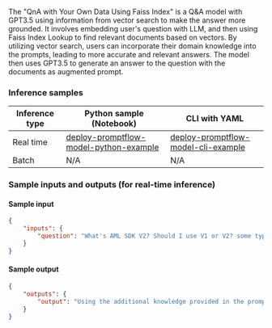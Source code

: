 The "QnA with Your Own Data Using Faiss Index" is a Q&A model with GPT3.5 using information from vector search to make the answer more grounded. It involves embedding user's question with LLM, and then using Faiss Index Lookup to find relevant documents based on vectors. By utilizing vector search, users can incorporate their domain knowledge into the prompts, leading to more accurate and relevant answers. The model then uses GPT3.5 to generate an answer to the question with the documents as augmented prompt.


### Inference samples

Inference type|Python sample (Notebook)|CLI with YAML
|--|--|--|
Real time|<a href="https://github.com/microsoft/promptflow/blob/pm/3p-inside-materials/docs/media/deploy-to-aml-code/sdk/deploy.ipynb" target="_blank">deploy-promptflow-model-python-example</a>|<a href="https://github.com/microsoft/promptflow/blob/pm/3p-inside-materials/docs/go-to-production/deploy-to-aml-code.md" target="_blank">deploy-promptflow-model-cli-example</a>
Batch | N/A | N/A

### Sample inputs and outputs (for real-time inference)

#### Sample input
```json
{
    "inputs": {
        "question": "What's AML SDK V2? Should I use V1 or V2? some typos fdsfadasf toadfase adfqfdasfzcvafwe qerfda"
    }
}
```

#### Sample output
```json
{
    "outputs": {
        "output": "Using the additional knowledge provided in the prompt, Azure Machine Learning (AML) SDK v2 is a tool that allows you to build a single command or a chain of commands like Python functions. It is useful for constructing workflows, moving from simple to complex concepts incrementally, and managing reusable components in pipelines. It also offers endpoints to streamline model deployments for both real-time and batch inference deployments. In terms of whether to use v1 or v2, it depends on your needs. If you have significant investments in Python SDK v1 and don't need any new features offered by SDK v2, you can continue to use SDK v1. However, you should consider using SDK v2 if you want to use new features like reusable components, managed inferencing, and if you're starting a new workflow or pipeline. All new features and future investments will be introduced in v2. Additionally, SDK v2 offers improved usability, including the ability to compose jobs and pipelines using Python functions and easy evolution from simple to complex tasks. SOURCES: https://learn.microsoft.com/en-us/azure/machine-learning/concept-v2"
    }
}
```